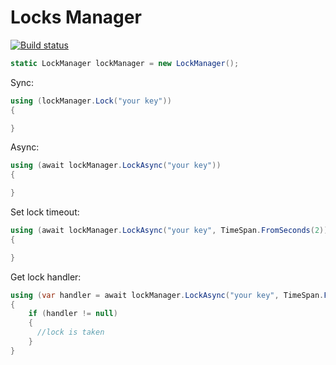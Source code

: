 # Locks Manager
[![Build status](https://ci.appveyor.com/api/projects/status/47cyyra364lklsyk/branch/master?svg=true)](https://ci.appveyor.com/project/AhmadRajabi/locksmanager/branch/master)

```c#
static LockManager lockManager = new LockManager();
```
Sync:
```c#
using (lockManager.Lock("your key"))
{

}
```

Async:
```c#
using (await lockManager.LockAsync("your key"))
{

}
```
Set lock timeout:
```c#
using (await lockManager.LockAsync("your key", TimeSpan.FromSeconds(2)))
{

}
```
Get lock handler:
```c#
using (var handler = await lockManager.LockAsync("your key", TimeSpan.FromSeconds(2)))
{
    if (handler != null)
    {
      //lock is taken
    }
}
```
